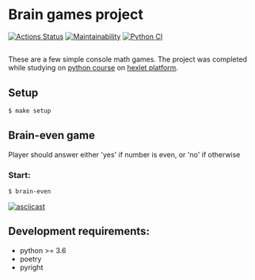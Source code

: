 # Brain games project

[![Actions Status](https://github.com/foofaev/python-project-lvl1/workflows/hexlet-check/badge.svg)](https://github.com/foofaev/python-project-lvl1/actions?query=workflow%3Ahexlet-check)
[![Maintainability](https://api.codeclimate.com/v1/badges/a26b9b19a7bbe6d13161/maintainability)](https://codeclimate.com/github/foofaev/python-project-lvl1/maintainability)
[![Python CI](https://github.com/foofaev/python-project-lvl1/workflows/Python%20CI/badge.svg)](https://github.com/foofaev/python-project-lvl1/actions?query=workflow%3A%22Python+CI%22)


##
These are a few simple console math games.
The project was completed while studying on [python course](https://ru.hexlet.io/professions/python) on [hexlet  platform](https://ru.hexlet.io). 
##

## Setup
```sh
$ make setup
```

## Brain-even game
Player should answer either 'yes' if number is even, or 'no' if otherwise
### Start:
```sh
$ brain-even
```
[![asciicast](https://asciinema.org/a/377682.svg)](https://asciinema.org/a/377682)

## Development requirements:
 - python >= 3.6
 - poetry
 - pyright

